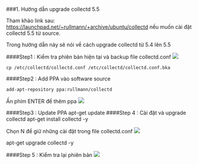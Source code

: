 ###1. Hướng dẫn upgrade collectd 5.5 

Tham khảo link sau: https://launchpad.net/~rullmann/+archive/ubuntu/collectd nếu muốn cài đặt collectd 5.5 từ source. 

Trong hướng dẫn này sẽ nói về cách upgrade collectd từ 5.4 lên 5.5

####Step1 : Kiểm tra phiên bản hiện tại và backup file collectd.conf
<img src="http://i.imgur.com/M8WYUKE.png">

    cp /etc/collectd/collectd.conf /etc/collectd/collectd.conf.bka


####Step2 : Add PPA vào software source

    add-apt-repository ppa:rullmann/collectd
  
  Ấn phím ENTER để thêm ppa
  <img src="http://i.imgur.com/gdoHU6f.png">
  
####Step3 : Update PPA
  apt-get update
####Step 4 : Cài đặt và upgrade collectd
  apt-get install collectd -y
  
  Chọn N để giữ những cài đặt trong file collectd.conf
    <img src="http://i.imgur.com/QEADgKc.png">
  
  apt-get upgrade collectd -y
  
####Step 5 : Kiểm tra lại phiên bản 
<img src="http://i.imgur.com/Nnyjv80.png">

